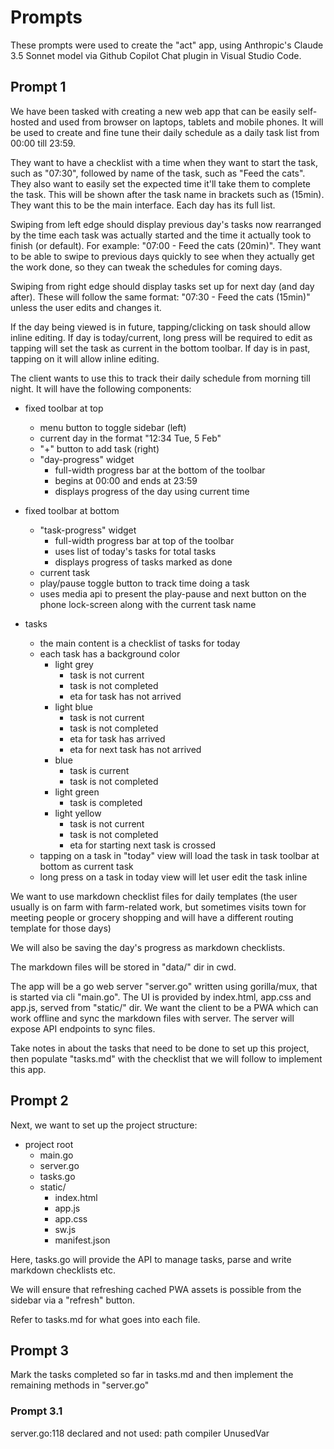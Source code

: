 # Prompts

These prompts were used to create the "act" app, using Anthropic's Claude 3.5 Sonnet model via Github Copilot Chat plugin in Visual Studio Code.

## Prompt 1

We have been tasked with creating a new web app that can be easily self-hosted and used from browser on laptops, tablets and mobile phones. It will be used to create and fine tune their daily schedule as a daily task list from 00:00 till 23:59.

They want to have a checklist with a time when they want to start the task, such as "07:30", followed by name of the task, such as "Feed the cats". They also want to easily set the expected time it'll take them to complete the task. This will be shown after the task name in brackets such as (15min). They want this to be the main interface. Each day has its full list.

Swiping from left edge should display previous day's tasks now rearranged by the time each task was actually started and the time it actually took to finish (or default). For example: "07:00 - Feed the cats (20min)". They want to be able to swipe to previous days quickly to see when they actually get the work done, so they can tweak the schedules for coming days.

Swiping from right edge should display tasks set up for next day (and day after). These will follow the same format: "07:30 - Feed the cats (15min)" unless the user edits and changes it.

If the day being viewed is in future, tapping/clicking on task should allow inline editing. If day is today/current, long press will be required to edit as tapping will set the task as current in the bottom toolbar. If day is in past, tapping on it will allow inline editing.

The client wants to use this to track their daily schedule from morning till night. It will have the following components:

- fixed toolbar at top
  - menu button to toggle sidebar (left)
  - current day in the format "12:34 Tue, 5 Feb"
  - "+" button to add task (right)
  - "day-progress" widget
    - full-width progress bar at the bottom of the toolbar
    - begins at 00:00 and ends at 23:59
    - displays progress of the day using current time

- fixed toolbar at bottom
  - "task-progress" widget
    - full-width progress bar at top of the toolbar
    - uses list of today's tasks for total tasks
    - displays progress of tasks marked as done
  - current task
  - play/pause toggle button to track time doing a task
  - uses media api to present the play-pause and next button on the phone lock-screen along with the current task name

- tasks
  - the main content is a checklist of tasks for today
  - each task has a background color
    - light grey
      - task is not current
      - task is not completed
      - eta for task has not arrived
    - light blue
      - task is not current
      - task is not completed
      - eta for task has arrived
      - eta for next task has not arrived
    - blue
      - task is current
      - task is not completed
    - light green
      - task is completed
    - light yellow
      - task is not current
      - task is not completed
      - eta for starting next task is crossed
  - tapping on a task in "today" view will load the task in task toolbar at bottom as current task
  - long press on a task in today view will let user edit the task inline

We want to use markdown checklist files for daily templates (the user usually is on farm with farm-related work, but sometimes visits town for meeting people or grocery shopping and will have a different routing template for those days)

We will also be saving the day's progress as markdown checklists.

The markdown files will be stored in "data/" dir in cwd.

The app will be a go web server "server.go" written using gorilla/mux, that is started via cli "main.go". The UI is provided by index.html, app.css and app.js, served from "static/" dir. We want the client to be a PWA which can work offline and sync the markdown files with server. The server will expose API endpoints to sync files.

Take notes in <thinking></thinking> about the tasks that need to be done to set up this project, then populate "tasks.md" with the checklist that we will follow to implement this app.

## Prompt 2

Next, we want to set up the project structure:

- project root
  - main.go
  - server.go
  - tasks.go
  - static/
    - index.html
    - app.js
    - app.css
    - sw.js
    - manifest.json

Here, tasks.go will provide the API to manage tasks, parse and write markdown checklists etc.

We will ensure that refreshing cached PWA assets is possible from the sidebar via a "refresh" button.

Refer to tasks.md for what goes into each file.

## Prompt 3

Mark the tasks completed so far in tasks.md and then implement the remaining methods in "server.go"

### Prompt 3.1

server.go:118 declared and not used: path compiler UnusedVar
